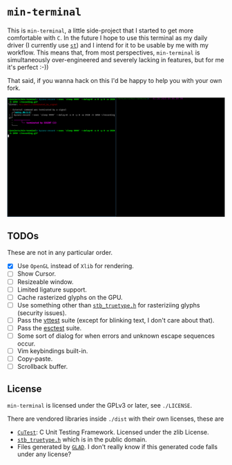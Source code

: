 # `min-terminal`

This is `min-terminal`, a little side-project that I started to get more comfortable with `C`. In the future I hope to use this terminal as my daily driver (I currently use [`st`](https://st.suckless.org/)) and I intend for it to be usable by me with my workflow. This means that, from most perspectives, `min-terminal` is simultaneously over-engineered and severely lacking in features, but for me it's perfect :-))

That said, if you wanna hack on this I'd be happy to help you with your own fork.

![A screen recording of me using `min-terminal`](recording.gif)

## TODOs

These are not in any particular order.

- [X] Use `OpenGL` instead of `Xlib` for rendering.
- [ ] Show Cursor.
- [ ] Resizeable window.
- [ ] Limited ligature support.
- [ ] Cache rasterized glyphs on the GPU.
- [ ] Use something other than [`stb_truetype.h`](https://github.com/nothings/stb/blob/master/stb_truetype.h) for rasteriziing glyphs (security issues).
- [ ] Pass the [vttest](https://www.invisible-island.net/vttest/) suite (except for blinking text, I don't care about that).
- [ ] Pass the [esctest](https://github.com/ThomasDickey/esctest2) suite.
- [ ] Some sort of dialog for when errors and unknown escape sequences occur.
- [ ] Vim keybindings built-in.
- [ ] Copy-paste.
- [ ] Scrollback buffer.

## License

`min-terminal` is licensed under the GPLv3 or later, see `./LICENSE`.

There are vendored libraries inside `./dist` with their own licenses, these are
 - [`CuTest`](https://cutest.sourceforge.net/): C Unit Testing Framework. Licensed under the zlib License.
 - [`stb_truetype.h`](https://github.com/nothings/stb/blob/master/stb_truetype.h) which is in the public domain.
 - Files generated by [`GLAD`](https://github.com/premake-libs/glad). I don't really know if this generated code falls under any license?
